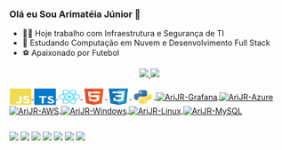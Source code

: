 ### Olá eu Sou Arimatéia Júnior 👋

- 👨‍💻 Hoje trabalho com Infraestrutura e Segurança de TI
- 📘 Estudando Computação em Nuvem e Desenvolvimento Full Stack
- ⚽ Apaixonado por Futebol
<div align="center">
  <a href="https://github.com/arijunior2020">
  <img height="180em" src="https://github-readme-stats.vercel.app/api?username=arijunior2020&show_icons=true&theme=merko&include_all_commits=true&count_private=true"/>
  <img height="180em" src="https://github-readme-stats.vercel.app/api/top-langs/?username=arijunior2020&layout=compact&langs_count=7&theme=merko"/>
</div>
<div style="display: inline_block"><br>
  <img align="center" alt="ArimateiaJunior-Js" height="30" width="40" src="https://raw.githubusercontent.com/devicons/devicon/master/icons/javascript/javascript-plain.svg">
  <img align="center" alt="ArimateiaJunior" height="30" width="40" src="https://raw.githubusercontent.com/devicons/devicon/master/icons/typescript/typescript-plain.svg">
  <img align="center" alt="AriJR-React" height="30" width="40" src="https://raw.githubusercontent.com/devicons/devicon/master/icons/react/react-original.svg">
  <img align="center" alt="AriJR-HTML" height="30" width="40" src="https://raw.githubusercontent.com/devicons/devicon/master/icons/html5/html5-original.svg">
  <img align="center" alt="AriJR-CSS" height="30" width="40" src="https://raw.githubusercontent.com/devicons/devicon/master/icons/css3/css3-original.svg">
  <img align="center" alt="AriJR-Phyton" height="30" width="40" src="https://raw.githubusercontent.com/devicons/devicon/master/icons/python/python-original.svg">
  <img align="center" alt="AriJR-Grafana" height="30" width="40" src="https://cdn.jsdelivr.net/gh/devicons/devicon/icons/grafana/grafana-original.svg">
  <img align="center" alt="AriJR-Azure" height="30" width="40" src="https://cdn.jsdelivr.net/gh/devicons/devicon/icons/azure/azure-original.svg">
  <img align="center" alt="AriJR-AWS" height="30" width="40" src="https://cdn.jsdelivr.net/gh/devicons/devicon/icons/amazonwebservices/amazonwebservices-original.svg">
  <img align="center" alt="AriJR-Windows" height="30" width="40" src="https://cdn.jsdelivr.net/gh/devicons/devicon/icons/windows8/windows8-original.svg">
  <img align="center" alt="AriJR-Linux" height="30" width="40" src="https://cdn.jsdelivr.net/gh/devicons/devicon/icons/linux/linux-original.svg">
  <img align="center" alt="AriJR-MySQL" height="30" width="40" src="https://cdn.jsdelivr.net/gh/devicons/devicon/icons/mysql/mysql-original-wordmark.svg">
  </div>
  
  ##
  
  <div>
    <a href="https://www.youtube.com/@arimateiajunior" target="_blank"><img src="https://img.shields.io/badge/YouTube-FF0000?style=for-the-badge&logo=youtube&logoColor=white" target="_blank"></a>
  <a href="https://instagram.com/arimateia.junior_" target="_blank"><img src="https://img.shields.io/badge/-Instagram-%23E4405F?style=for-the-badge&logo=instagram&logoColor=white" target="_blank"></a>
  <a href="https://discord.gg/cv46xchhPr" target="_blank"><img src="https://img.shields.io/badge/Discord-7289DA?style=for-the-badge&logo=discord&logoColor=white" target="_blank"></a> 
  <a href = "mailto:arimateiajunior.tic@gmail.com"><img src="https://img.shields.io/badge/-Gmail-%23333?style=for-the-badge&logo=gmail&logoColor=white" target="_blank"></a>
  <a href="https://www.linkedin.com/in/arimateiajunior" target="_blank"><img src="https://img.shields.io/badge/-LinkedIn-%230077B5?style=for-the-badge&logo=linkedin&logoColor=white" target="_blank"></a> 
     <a href="https://t.me/arimateiajunior" target="_blank"><img src="https://img.shields.io/badge/Telegram-2CA5E0?style=for-the-badge&logo=telegram&logoColor=white" target="_blank"></a> 
     <a href="https://wa.me/85987764006" target="_blank"><img src="https://img.shields.io/badge/WhatsApp-25D366?style=for-the-badge&logo=whatsapp&logoColor=white" target="_blank"></a> 
 
  </div>

